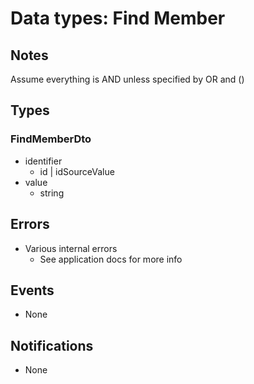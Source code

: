 # Data types: Find Member

## Notes

Assume everything is AND unless specified by OR and ()

## Types

### FindMemberDto

- identifier
  - id | idSourceValue
- value
  - string

## Errors

- Various internal errors
  - See application docs for more info

## Events

- None

## Notifications

- None

